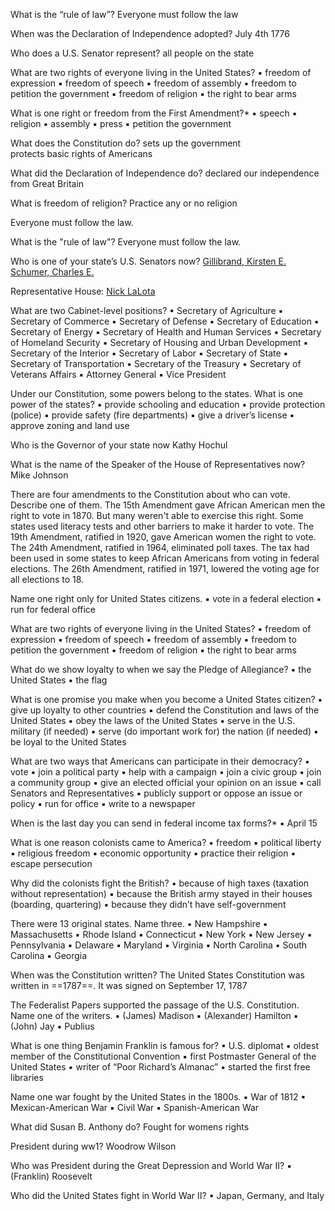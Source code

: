 What is the “rule of law”?
Everyone must follow the law

When was the Declaration of Independence adopted?
July 4th 1776

Who does a U.S. Senator represent?
all people on the state

What are two rights of everyone living in the United States?
▪ freedom of expression
▪ freedom of speech
▪ freedom of assembly
▪ freedom to petition the government
▪ freedom of religion
▪ the right to bear arms

What is one right or freedom from the First Amendment?*
▪ speech
▪ religion
▪ assembly
▪ press
▪ petition the government

What does the Constitution do?
sets up the government  
protects basic rights of Americans

What did the Declaration of Independence do?
declared our independence from Great Britain

What is freedom of religion?
Practice any or no religion

Everyone must follow the law.

What is the "rule of law"?
Everyone must follow the law.

Who is one of your state’s U.S. Senators now?
[Gillibrand, Kirsten E.](https://www.gillibrand.senate.gov/)
[Schumer, Charles E.](https://www.schumer.senate.gov/)

Representative House:
[Nick LaLota](https://lalota.house.gov/ "(opens in a new window)")

What are two Cabinet-level positions? ▪ Secretary of Agriculture ▪ Secretary of Commerce ▪ Secretary of Defense ▪ Secretary of Education ▪ Secretary of Energy ▪ Secretary of Health and Human Services ▪ Secretary of Homeland Security ▪ Secretary of Housing and Urban Development ▪ Secretary of the Interior ▪ Secretary of Labor ▪ Secretary of State ▪ Secretary of Transportation ▪ Secretary of the Treasury ▪ Secretary of Veterans Affairs ▪ Attorney General ▪ Vice President

Under our Constitution, some powers belong to the states. What is one power of the states?
▪ provide schooling and education
▪ provide protection (police)
▪ provide safety (fire departments)
▪ give a driver’s license
▪ approve zoning and land use

Who is the Governor of your state now
Kathy Hochul

What is the name of the Speaker of the House of Representatives now?
Mike Johnson

There are four amendments to the Constitution about who can vote. Describe one of them.
The 15th Amendment gave African American men the right to vote in 1870. But many weren't able to exercise this right. Some states used literacy tests and other barriers to make it harder to vote.
The 19th Amendment, ratified in 1920, gave American women the right to vote.
The 24th Amendment, ratified in 1964, eliminated poll taxes. The tax had been used in some states to keep African Americans from voting in federal elections.
The 26th Amendment, ratified in 1971, lowered the voting age for all elections to 18.

Name one right only for United States citizens. ▪ vote in a federal election ▪ run for federal office

What are two rights of everyone living in the United States? ▪ freedom of expression ▪ freedom of speech ▪ freedom of assembly ▪ freedom to petition the government ▪ freedom of religion ▪ the right to bear arms

What do we show loyalty to when we say the Pledge of Allegiance? ▪ the United States ▪ the flag

What is one promise you make when you become a United States citizen?
▪ give up loyalty to other countries
▪ defend the Constitution and laws of the United States
▪ obey the laws of the United States
▪ serve in the U.S. military (if needed)
▪ serve (do important work for) the nation (if needed)
▪ be loyal to the United States

What are two ways that Americans can participate in their democracy? ▪ vote ▪ join a political party ▪ help with a campaign ▪ join a civic group ▪ join a community group ▪ give an elected official your opinion on an issue ▪ call Senators and Representatives ▪ publicly support or oppose an issue or policy ▪ run for office ▪ write to a newspaper

When is the last day you can send in federal income tax forms?* ▪ April 15

What is one reason colonists came to America? ▪ freedom ▪ political liberty ▪ religious freedom ▪ economic opportunity ▪ practice their religion ▪ escape persecution

Why did the colonists fight the British?
▪ because of high taxes (taxation without representation)
▪ because the British army stayed in their houses (boarding, quartering)
▪ because they didn’t have self-government

There were 13 original states. Name three.
▪ New Hampshire
▪ Massachusetts
▪ Rhode Island
▪ Connecticut
▪ New York
▪ New Jersey
▪ Pennsylvania
▪ Delaware
▪ Maryland
▪ Virginia
▪ North Carolina
▪ South Carolina
▪ Georgia

When was the Constitution written?
The United States Constitution was written in ==1787==. It was signed on September 17, 1787

The Federalist Papers supported the passage of the U.S. Constitution. Name one of the writers. ▪ (James) Madison ▪ (Alexander) Hamilton ▪ (John) Jay ▪ Publius

What is one thing Benjamin Franklin is famous for? ▪ U.S. diplomat ▪ oldest member of the Constitutional Convention ▪ first Postmaster General of the United States ▪ writer of “Poor Richard’s Almanac” ▪ started the first free libraries

Name one war fought by the United States in the 1800s. ▪ War of 1812 ▪ Mexican-American War ▪ Civil War ▪ Spanish-American War

What did Susan B. Anthony do?
Fought for womens rights

President during ww1? Woodrow Wilson

Who was President during the Great Depression and World War II?
▪ (Franklin) Roosevelt

Who did the United States fight in World War II? ▪ Japan, Germany, and Italy